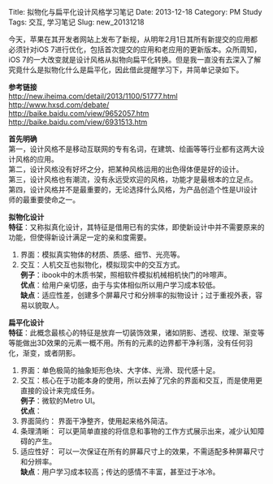 Title: 拟物化与扁平化设计风格学习笔记
Date: 2013-12-18
Category: PM Study
Tags: 交互, 学习笔记
Slug: new_20131218

今天，苹果在其开发者网站上发布了新规，从明年2月1日其所有新提交的应用都必须针对iOS 7进行优化，包括首次提交的应用和老应用的更新版本。众所周知，iOS 7的一大改变就是设计风格从拟物向扁平化转换。但是我一直没有去深入了解究竟什么是拟物化什么是扁平化，因此借此提醒学习下，并简单记录如下。  

**参考链接**  
<http://new.iheima.com/detail/2013/1100/51777.html>  
<http://www.hxsd.com/debate/>  
<http://baike.baidu.com/view/9652057.htm>  
<http://baike.baidu.com/view/6931513.htm>

**首先明确**  
第一，设计风格不是移动互联网的专有名词，在建筑、绘画等等行业都有这两大设计风格的应用。  
第二，设计风格没有好坏之分，把某种风格运用的出色得体便是好的设计。  
第三，设计风格也有潮流，没有永远受欢迎的风格，功能才是最根本的立足点。  
第四，设计风格并不是最重要的，无论选择什么风格，为产品创造个性是UI设计师的最重要使命之一。

**拟物化设计**  
**特征**：又称拟真化设计，其特征是借用已有的实体，即使新设计中并不需要原来的功能，但使得新设计满足一定的亲和度需要。  
1. 界面：模拟真实物体的材质、质感、细节、光亮等。  
2. 交互：人机交互也拟物化，模拟现实中的交互方式。  
**例子**：ibook中的木质书架，照相软件模拟机械相机快门的咔嚓声。  
**优点**：给用户亲切感，由于与实体相似所以用户学习成本较低。  
**缺点**：适应性差，创建多个屏幕尺寸和分辨率的拟物设计；过于重视外表，容易以貌取人。

**扁平化设计**  
**特征**：此概念最核心的特征是放弃一切装饰效果，诸如阴影、透视、纹理、渐变等等能做出3D效果的元素一概不用。所有的元素的边界都干净利落，没有任何羽化，渐变，或者阴影。  
1. 界面：单色极简的抽象矩形色块、大字体、光滑、现代感十足。  
2. 交互：核心在于功能本身的使用，所以去掉了冗余的界面和交互，而是使用更直接的设计来完成任务。  
**例子**：微软的Metro UI。  
**优点**：  
1. 界面简约： 界面干净整齐，使用起来格外简洁。  
2. 条理清晰： 可以更简单直接的将信息和事物的工作方式展示出来，减少认知障碍的产生。  
3. 适应性好： 可以一次保证在所有的屏幕尺寸上的效果，不需适配多种屏幕尺寸和分辨率。  
**缺点**：用户学习成本较高；传达的感情不丰富，甚至过于冰冷。  
